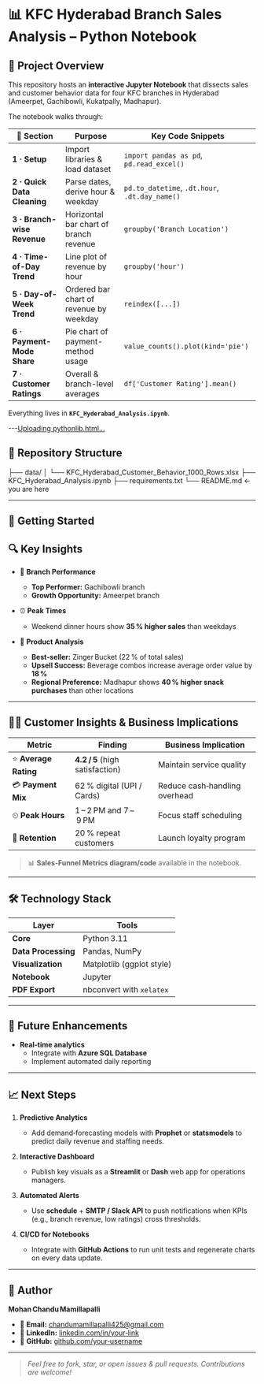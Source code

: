 # 📊 KFC Hyderabad Branch Sales Analysis – Python Notebook

## 🧾 Project Overview
This repository hosts an **interactive Jupyter Notebook** that dissects sales and customer behavior data for four KFC branches in Hyderabad (Ameerpet, Gachibowli, Kukatpally, Madhapur).

The notebook walks through:

| 🔢 Section | Purpose | Key Code Snippets |
|------------|---------|-------------------|
| **1 · Setup** | Import libraries & load dataset | `import pandas as pd`, `pd.read_excel()` |
| **2 · Quick Data Cleaning** | Parse dates, derive hour & weekday | `pd.to_datetime`, `.dt.hour`, `.dt.day_name()` |
| **3 · Branch-wise Revenue** | Horizontal bar chart of branch revenue | `groupby('Branch Location')` |
| **4 · Time-of-Day Trend** | Line plot of revenue by hour | `groupby('hour')` |
| **5 · Day-of-Week Trend** | Ordered bar chart of revenue by weekday | `reindex([...])` |
| **6 · Payment-Mode Share** | Pie chart of payment-method usage | `value_counts().plot(kind='pie')` |
| **7 · Customer Ratings** | Overall & branch-level averages | `df['Customer Rating'].mean()` |

Everything lives in **`KFC_Hyderabad_Analysis.ipynb`**.

---[Uploading pythonlib.html…]()


## 📂 Repository Structure
├── data/
│ └── KFC_Hyderabad_Customer_Behavior_1000_Rows.xlsx
├── KFC_Hyderabad_Analysis.ipynb
├── requirements.txt
└── README.md ← you are here


---


## 🚀 Getting Started

## 🔍 Key Insights

- 📍 **Branch Performance**  
  - **Top Performer:** Gachibowli branch  
  - **Growth Opportunity:** Ameerpet branch  

- ⏰ **Peak Times**  
  - Weekend dinner hours show **35 % higher sales** than weekdays  

- 🍗 **Product Analysis**  
  - **Best‑seller:** Zinger Bucket (22 % of total sales)  
  - **Upsell Success:** Beverage combos increase average order value by **18 %**  
  - **Regional Preference:** Madhapur shows **40 % higher snack purchases** than other locations  

---

## 🧑‍💼 Customer Insights & Business Implications

| Metric | Finding | Business Implication |
|--------|---------|----------------------|
| ⭐ **Average Rating** | **4.2 / 5** (high satisfaction) | Maintain service quality |
| 💳 **Payment Mix** | 62 % digital (UPI / Cards) | Reduce cash‑handling overhead |
| ⏲ **Peak Hours** | 1 – 2 PM and 7 – 9 PM | Focus staff scheduling |
| 🔄 **Retention** | 20 % repeat customers | Launch loyalty program |

> 📊 **Sales‑Funnel Metrics diagram/code** available in the notebook.

---

## 🛠 Technology Stack

| Layer | Tools |
|-------|-------|
| **Core** | Python 3.11 |
| **Data Processing** | Pandas, NumPy |
| **Visualization** | Matplotlib (ggplot style) |
| **Notebook** | Jupyter |
| **PDF Export** | nbconvert with `xelatex` |

---

## 🚀 Future Enhancements

- **Real‑time analytics**  
  - Integrate with **Azure SQL Database**  
  - Implement automated daily reporting

---

## 📈 Next Steps

1. **Predictive Analytics**  
   - Add demand‑forecasting models with **Prophet** or **statsmodels** to predict daily revenue and staffing needs.

2. **Interactive Dashboard**  
   - Publish key visuals as a **Streamlit** or **Dash** web app for operations managers.

3. **Automated Alerts**  
   - Use **schedule** + **SMTP / Slack API** to push notifications when KPIs (e.g., branch revenue, low ratings) cross thresholds.

4. **CI/CD for Notebooks**  
   - Integrate with **GitHub Actions** to run unit tests and regenerate charts on every data update.

---

## 🙌 Author

**Mohan Chandu Mamillapalli**  

- 📧 **Email:** chandumamillapalli425@gmail.com  
- 💼 **LinkedIn:** [linkedin.com/in/your‑link](https://www.linkedin.com/in/chandu425/)  
- 🐙 **GitHub:** [github.com/your‑username](https://github.com/chandu00096)


---

> *Feel free to fork, star, or open issues & pull requests. Contributions are welcome!*

